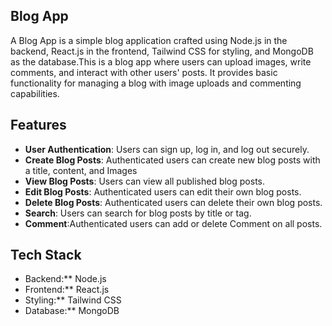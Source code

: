 ## Blog App
A Blog App is a simple blog application crafted using Node.js in the backend, React.js in the frontend, Tailwind CSS for styling, and MongoDB as the database.This is a blog app where users can upload images, write comments, and interact with other users' posts. It provides basic functionality for managing a blog with image uploads and commenting capabilities. 

## Features
- **User Authentication**: Users can sign up, log in, and log out securely.
- **Create Blog Posts**: Authenticated users can create new blog posts with a title, content, and Images
- **View Blog Posts**: Users can view all published blog posts.
- **Edit Blog Posts**: Authenticated users can edit their own blog posts.
- **Delete Blog Posts**: Authenticated users can delete their own blog posts.
- **Search**: Users can search for blog posts by title or tag.
- **Comment**:Authenticated users can add or delete Comment on all posts.


## Tech Stack
- Backend:** Node.js
- Frontend:** React.js
- Styling:** Tailwind CSS
- Database:** MongoDB

